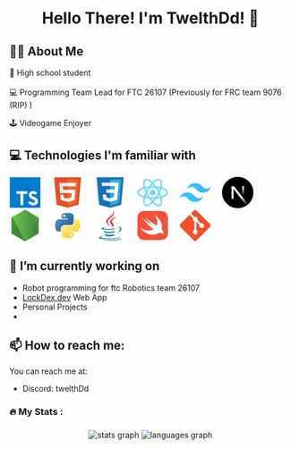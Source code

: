 <h1 align="center">Hello There! I'm TwelthDd! 👋</h1>

<h2 align="left">👩‍💻  About Me</h2>

<p align="left">🏫 High school student <br><br>💻 Programming Team Lead for FTC 26107 (Previously for FRC team 9076 (RIP) )<br> <p>🕹️ Videogame Enjoyer</p>
 
## 💻 Technologies I'm familiar with
<div align="left" style="max-width: 750px;">
  <img src="https://raw.githubusercontent.com/devicons/devicon/master/icons/typescript/typescript-original.svg" alt="TypeScript" width="56" style="margin-right: 16px;" />
  <img src="https://raw.githubusercontent.com/devicons/devicon/master/icons/html5/html5-original.svg" alt="HTML5" width="56" style="margin-right: 16px;" />
  <img src="https://raw.githubusercontent.com/devicons/devicon/master/icons/css3/css3-original.svg" alt="CSS3" width="56" style="margin-right: 16px;" />
  <img src="https://raw.githubusercontent.com/devicons/devicon/master/icons/react/react-original.svg" alt="React" width="56" style="margin-right: 16px;" />
   <img src="https://raw.githubusercontent.com/devicons/devicon/master/icons/tailwindcss/tailwindcss-original.svg" alt="Tailwind CSS" width="56" style="margin-right: 16px;" />
  <img src="https://raw.githubusercontent.com/devicons/devicon/master/icons/nextjs/nextjs-original.svg" alt="Next.js" width="56" style="margin-right: 16px;" />
  <img src="https://raw.githubusercontent.com/devicons/devicon/master/icons/nodejs/nodejs-original.svg" alt="Node.js" width="56" style="margin-right: 16px;" />
  <img src="https://raw.githubusercontent.com/devicons/devicon/master/icons/python/python-original.svg" alt="Python" width="56" style="margin-right: 16px;" />
  <img src="https://raw.githubusercontent.com/devicons/devicon/master/icons/java/java-original.svg" alt="Java" width="56" style="margin-right: 16px;" />
  <img src="https://raw.githubusercontent.com/devicons/devicon/master/icons/swift/swift-original.svg" alt="Swift" width="56" style="margin-right: 16px;" />
  <img src="https://raw.githubusercontent.com/devicons/devicon/master/icons/git/git-original.svg" alt="Git" width="56" style="margin-right: 16px;" />
</div>





## 🔭 I’m currently working on 

- Robot programming for ftc Robotics team 26107
- [LockDex.dev](lockdex.dev) Web App
- Personal Projects
- 
## 📫 How to reach me:

You can reach me at:
- Discord: twelthDd

<h3 align="left">🔥   My Stats :</h3>

###

<div align="center">
  <img src="https://github-readme-stats.vercel.app/api?username=twelthdd&hide_title=false&hide_rank=true&show_icons=true&include_all_commits=true&count_private=true&disable_animations=false&theme=github_dark&locale=en&hide_border=true&order=1" height="200" alt="stats graph"  />
  <img src="https://github-readme-stats.vercel.app/api/top-langs?username=twelthdd&locale=en&hide_title=false&layout=donut&card_width=320&langs_count=5&theme=github_dark&exclude_repo=gold872.github.io&hide_border=true&order=2&size_weight=0.5&count_weight=0.5" height="200" alt="languages graph"  />
</div>
